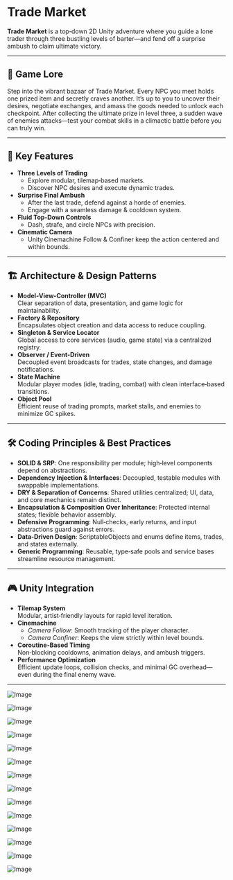 # Trade Market

**Trade Market** is a top‑down 2D Unity adventure where you guide a lone trader through three bustling levels of barter—and fend off a surprise ambush to claim ultimate victory.

---

## 📜 Game Lore  
Step into the vibrant bazaar of Trade Market. Every NPC you meet holds one prized item and secretly craves another. It’s up to you to uncover their desires, negotiate exchanges, and amass the goods needed to unlock each checkpoint. After collecting the ultimate prize in level three, a sudden wave of enemies attacks—test your combat skills in a climactic battle before you can truly win.

---

## 🚀 Key Features  
- **Three Levels of Trading**  
  - Explore modular, tilemap‑based markets.  
  - Discover NPC desires and execute dynamic trades.  
- **Surprise Final Ambush**  
  - After the last trade, defend against a horde of enemies.  
  - Engage with a seamless damage & cooldown system.  
- **Fluid Top‑Down Controls**  
  - Dash, strafe, and circle NPCs with precision.  
- **Cinematic Camera**  
  - Unity Cinemachine Follow & Confiner keep the action centered and within bounds.

---

## 🏗️ Architecture & Design Patterns  
- **Model‑View‑Controller (MVC)**  
  Clear separation of data, presentation, and game logic for maintainability.  
- **Factory & Repository**  
  Encapsulates object creation and data access to reduce coupling.  
- **Singleton & Service Locator**  
  Global access to core services (audio, game state) via a centralized registry.  
- **Observer / Event‑Driven**  
  Decoupled event broadcasts for trades, state changes, and damage notifications.  
- **State Machine**  
  Modular player modes (idle, trading, combat) with clean interface‑based transitions.  
- **Object Pool**  
  Efficient reuse of trading prompts, market stalls, and enemies to minimize GC spikes.

---

## 🛠️ Coding Principles & Best Practices  
- **SOLID & SRP**: One responsibility per module; high‑level components depend on abstractions.  
- **Dependency Injection & Interfaces**: Decoupled, testable modules with swappable implementations.  
- **DRY & Separation of Concerns**: Shared utilities centralized; UI, data, and core mechanics remain distinct.  
- **Encapsulation & Composition Over Inheritance**: Protected internal states; flexible behavior assembly.  
- **Defensive Programming**: Null‑checks, early returns, and input abstractions guard against errors.  
- **Data‑Driven Design**: ScriptableObjects and enums define items, trades, and states externally.  
- **Generic Programming**: Reusable, type‑safe pools and service bases streamline resource management.

---

## 🎮 Unity Integration  
- **Tilemap System**  
  Modular, artist‑friendly layouts for rapid level iteration.  
- **Cinemachine**  
  - *Camera Follow*: Smooth tracking of the player character.  
  - *Camera Confiner*: Keeps the view strictly within level bounds.  
- **Coroutine‑Based Timing**  
  Non‑blocking cooldowns, animation delays, and ambush triggers.  
- **Performance Optimization**  
  Efficient update loops, collision checks, and minimal GC overhead—even during the final enemy wave.

---

![Image](https://github.com/user-attachments/assets/a2a71760-c55b-48d0-b405-6554cfaf8101)

![Image](https://github.com/user-attachments/assets/080c0e95-a9e0-4769-a379-bad653029ee2)

![Image](https://github.com/user-attachments/assets/285787b9-bf60-45e4-aa82-3563108375d1)

![Image](https://github.com/user-attachments/assets/ebf51ce4-8d81-49a2-9b83-ecd9f743af5c)

![Image](https://github.com/user-attachments/assets/1d63de4c-0776-413c-8015-97f566169006)

![Image](https://github.com/user-attachments/assets/41111e4c-2245-4ae0-bf08-4820295a4153)

![Image](https://github.com/user-attachments/assets/4ac9e68e-b406-4a38-8c46-e4d0f58a280c)

![Image](https://github.com/user-attachments/assets/bdd2415e-6c94-400f-8644-d91a210fe43a)

![Image](https://github.com/user-attachments/assets/eeb80e09-aa95-4d8a-b515-25cff63b1de9)

![Image](https://github.com/user-attachments/assets/f6c1e646-9f84-4f64-8448-746bd9601937)

![Image](https://github.com/user-attachments/assets/4824798a-e701-4566-bd2d-598089419d29)

![Image](https://github.com/user-attachments/assets/d9842c8f-cb60-4c93-a4de-10a7fa0b7d11)

![Image](https://github.com/user-attachments/assets/fc9161ce-6992-431f-a5e4-1f12e7082313)

![Image](https://github.com/user-attachments/assets/b6aea4fd-bbf9-4c92-a39c-6602c8b55e80)
